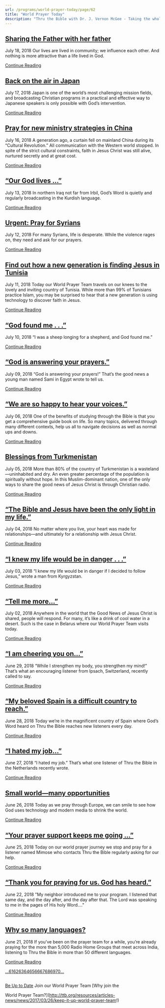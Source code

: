 ```yaml
---
url: /programs/world-prayer-today/page/62
title: "World Prayer Today"
description: "Thru the Bible with Dr. J. Vernon McGee - Taking the whole Word to the whole world"
---
```







## [Sharing the Father with her father](../world-prayer-today/2018/07/18/sharing-the-father-with-her-father)


July 18, 2018
Our lives are lived in community; we influence each other. And nothing is more attractive than a life lived in God. 


[Continue Reading](../world-prayer-today/2018/07/18/sharing-the-father-with-her-father)




## [Back on the air in Japan](../world-prayer-today/2018/07/17/back-on-the-air-in-japan)


July 17, 2018
Japan is one of the world’s most challenging mission fields, and broadcasting Christian programs in a practical and effective way to Japanese speakers is only possible with God’s intervention. 


[Continue Reading](../world-prayer-today/2018/07/17/back-on-the-air-in-japan)




## [Pray for new ministry strategies in China](../world-prayer-today/2018/07/16/pray-for-new-ministry-strategies-in-china)


July 16, 2018
A generation ago, a curtain fell on mainland China during its “Cultural Revolution.” All communication with the Western world stopped. In spite of the strict cultural constraints, faith in Jesus Christ was still alive, nurtured secretly and at great cost. 


[Continue Reading](../world-prayer-today/2018/07/16/pray-for-new-ministry-strategies-in-china)




## [“Our God lives …”](../world-prayer-today/2018/07/13/our-god-lives)


July 13, 2018
In northern Iraq not far from Irbil, God’s Word is quietly and regularly broadcasting in the Kurdish language. 


[Continue Reading](../world-prayer-today/2018/07/13/our-god-lives)




## [Urgent: Pray for Syrians](../world-prayer-today/2018/07/12/urgent-pray-for-syrians)


July 12, 2018
For many Syrians, life is desperate. While the violence rages on, they need and ask for our prayers. 


[Continue Reading](../world-prayer-today/2018/07/12/urgent-pray-for-syrians)




## [Find out how a new generation is finding Jesus in Tunisia](../world-prayer-today/2018/07/11/find-out-how-a-new-generation-is-finding-jesus-in-tunisia)


July 11, 2018
Today our World Prayer Team travels on our knees to the lovely and inviting country of Tunisia. While more than 99% of Tunisians practice Islam, you may be surprised to hear that a new generation is using technology to discover faith in Jesus. 


[Continue Reading](../world-prayer-today/2018/07/11/find-out-how-a-new-generation-is-finding-jesus-in-tunisia)




## [“God found me . . .”](../world-prayer-today/2018/07/10/god-found-me-.-.--)


July 10, 2018
“I was a sheep longing for a shepherd, and God found me.”


[Continue Reading](../world-prayer-today/2018/07/10/god-found-me-.-.--)




## [“God is answering your prayers.”](../world-prayer-today/2018/07/09/god-is-answering-your-prayers-)


July 09, 2018
“God is answering your prayers!” That’s the good news a young man named Sami in Egypt wrote to tell us.


[Continue Reading](../world-prayer-today/2018/07/09/god-is-answering-your-prayers-)




## [“We are so happy to hear your voices.”](../world-prayer-today/2018/07/06/we-are-so-happy-to-hear-your-voices-)


July 06, 2018
One of the benefits of studying through the Bible is that you get a comprehensive guide book on life. So many topics, delivered through many different contexts, help us all to navigate decisions as well as normal ups and downs. 


[Continue Reading](../world-prayer-today/2018/07/06/we-are-so-happy-to-hear-your-voices-)




## [Blessings from Turkmenistan](../world-prayer-today/2018/07/05/blessings-from-turkmenistan)


July 05, 2018
More than 80% of the country of Turkmenistan is a wasteland—uninhabited and dry. An even greater percentage of the population is spiritually without hope. In this Muslim-dominant nation, one of the only ways to share the good news of Jesus Christ is through Christian radio.


[Continue Reading](../world-prayer-today/2018/07/05/blessings-from-turkmenistan)




## [“The Bible and Jesus have been the only light in my life.”](../world-prayer-today/2018/07/04/the-bible-and-jesus-have-been-the-only-light-in-my-life-)


July 04, 2018
No matter where you live, your heart was made for relationships—and ultimately for a relationship with Jesus Christ. 


[Continue Reading](../world-prayer-today/2018/07/04/the-bible-and-jesus-have-been-the-only-light-in-my-life-)




## [“I knew my life would be in danger . . .”](../world-prayer-today/2018/07/03/i-knew-my-life-would-be-in-danger-.-.--)


July 03, 2018
“I knew my life would be in danger if I decided to follow Jesus,” wrote a man from Kyrgyzstan. 


[Continue Reading](../world-prayer-today/2018/07/03/i-knew-my-life-would-be-in-danger-.-.--)




## [“Tell me more…”](../world-prayer-today/2018/07/02/tell-me-more)


July 02, 2018
Anywhere in the world that the Good News of Jesus Christ is shared, people will respond. For many, it’s like a drink of cool water in a desert. Such is the case in Belarus where our World Prayer Team visits today. 


[Continue Reading](../world-prayer-today/2018/07/02/tell-me-more)




##  [“I am cheering you on…”](../world-prayer-today/2018/06/29/i-am-cheering-you-on)


June 29, 2018
“While I strengthen my body, you strengthen my mind!” That’s what an encouraging listener from Ipsach, Switzerland, recently called to say.


[Continue Reading](../world-prayer-today/2018/06/29/i-am-cheering-you-on)




##  [“My beloved Spain is a difficult country to reach.”](../world-prayer-today/2018/06/28/my-beloved-spain-is-a-difficult-country-to-reach-)


June 28, 2018
Today we’re in the magnificent country of Spain where God’s Word heard on Thru the Bible reaches new listeners every day. 


[Continue Reading](../world-prayer-today/2018/06/28/my-beloved-spain-is-a-difficult-country-to-reach-)




## [“I hated my job…”](../world-prayer-today/2018/06/27/i-hated-my-job)


June 27, 2018
“I hated my job.” That’s what one listener of Thru the Bible in the Netherlands recently wrote.


[Continue Reading](../world-prayer-today/2018/06/27/i-hated-my-job)




## [Small world—many opportunities](../world-prayer-today/2018/06/26/small-world-many-opportunities)


June 26, 2018
Today as we pray through Europe, we can smile to see how God uses technology and modern media to shrink the world. 


[Continue Reading](../world-prayer-today/2018/06/26/small-world-many-opportunities)




## [“Your prayer support keeps me going …”](../world-prayer-today/2018/06/25/your-prayer-support-keeps-me-going)


June 25, 2018
Today on our world prayer journey we stop and pray for a listener named Mimose who contacts Thru the Bible regularly asking for our help.


[Continue Reading](../world-prayer-today/2018/06/25/your-prayer-support-keeps-me-going)




## [“Thank you for praying for us. God has heard.”](../world-prayer-today/2018/06/22/thank-you-for-praying-for-us.-god-has-heard-)


June 22, 2018
"My neighbor introduced me to your program. I listened that same day, and the day after, and the day after that. The Lord was speaking to me in the pages of His holy Word...."


[Continue Reading](../world-prayer-today/2018/06/22/thank-you-for-praying-for-us.-god-has-heard-)




## [Why so many languages?](../world-prayer-today/2018/06/21/why-so-many-languages)


June 21, 2018
If you’ve been on the prayer team for a while, you’re already praying for the more than 5,000 Radio Home Groups that meet across India, listening to Thru the Bible in more than 50 different languages. 


[Continue Reading](../world-prayer-today/2018/06/21/why-so-many-languages)





[...](https://ttb.org/programs/world-prayer-today/page/60)[61](https://ttb.org/programs/world-prayer-today/page/61)[62](https://ttb.org/programs/world-prayer-today/page/62)[63](https://ttb.org/programs/world-prayer-today/page/63)[64](https://ttb.org/programs/world-prayer-today/page/64)[65](https://ttb.org/programs/world-prayer-today/page/65)[66](https://ttb.org/programs/world-prayer-today/page/66)[67](https://ttb.org/programs/world-prayer-today/page/67)[68](https://ttb.org/programs/world-prayer-today/page/68)[69](https://ttb.org/programs/world-prayer-today/page/69)[70](https://ttb.org/programs/world-prayer-today/page/70)[...](https://ttb.org/programs/world-prayer-today/page/71)





## 




[Be Up to Date](http://feeds.feedburner.com/WorldPrayerToday "World Prayer Today RSS Feed")
Join our World Prayer Team
[Why join the  

World Prayer Team?](http://ttb.org/resources/articles-news/news/2017/03/26/keep-it-up-world-prayer-team!)




